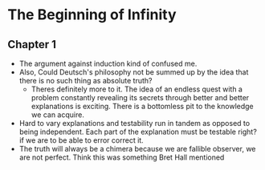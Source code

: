 # The Beginning of Infinity

## Chapter 1

* The argument against induction kind of confused me.
* Also, Could Deutsch's philosophy not be summed up by the idea that there is no such thing as absolute truth? 
    * Theres definitely more to it. The idea of an endless quest with a problem constantly revealing its
      secrets through better and better explanations is exciting. There is a bottomless pit to the knowledge we can
      acquire.
* Hard to vary explanations and testability run in tandem as opposed to being independent. Each part of the explanation
  must be testable right? if we are to be able to error correct it.
* The truth will always be a chimera because we are fallible observer, we are not perfect. Think this was something Bret
  Hall mentioned
  

